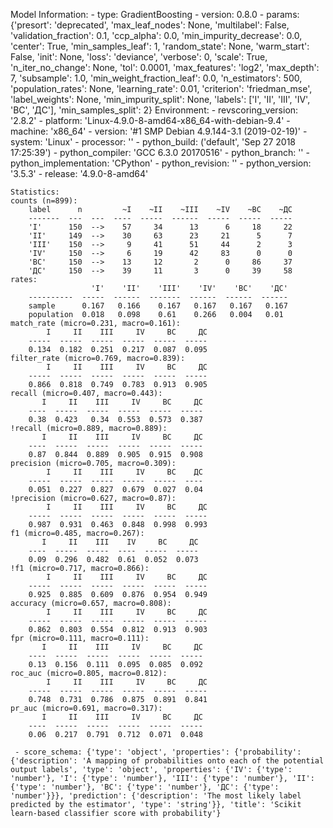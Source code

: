 Model Information:
	 - type: GradientBoosting
	 - version: 0.8.0
	 - params: {'presort': 'deprecated', 'max_leaf_nodes': None, 'multilabel': False, 'validation_fraction': 0.1, 'ccp_alpha': 0.0, 'min_impurity_decrease': 0.0, 'center': True, 'min_samples_leaf': 1, 'random_state': None, 'warm_start': False, 'init': None, 'loss': 'deviance', 'verbose': 0, 'scale': True, 'n_iter_no_change': None, 'tol': 0.0001, 'max_features': 'log2', 'max_depth': 7, 'subsample': 1.0, 'min_weight_fraction_leaf': 0.0, 'n_estimators': 500, 'population_rates': None, 'learning_rate': 0.01, 'criterion': 'friedman_mse', 'label_weights': None, 'min_impurity_split': None, 'labels': ['I', 'II', 'III', 'IV', 'ВС', 'ДС'], 'min_samples_split': 2}
	Environment:
	 - revscoring_version: '2.8.2'
	 - platform: 'Linux-4.9.0-8-amd64-x86_64-with-debian-9.4'
	 - machine: 'x86_64'
	 - version: '#1 SMP Debian 4.9.144-3.1 (2019-02-19)'
	 - system: 'Linux'
	 - processor: ''
	 - python_build: ('default', 'Sep 27 2018 17:25:39')
	 - python_compiler: 'GCC 6.3.0 20170516'
	 - python_branch: ''
	 - python_implementation: 'CPython'
	 - python_revision: ''
	 - python_version: '3.5.3'
	 - release: '4.9.0-8-amd64'
	
	Statistics:
	counts (n=899):
		label      n         ~I    ~II    ~III    ~IV    ~ВС    ~ДС
		-------  ---  ---  ----  -----  ------  -----  -----  -----
		'I'      150  -->    57     34      13      6     18     22
		'II'     149  -->    30     63      23     21      5      7
		'III'    150  -->     9     41      51     44      2      3
		'IV'     150  -->     6     19      42     83      0      0
		'ВС'     150  -->    13     12       2      0     86     37
		'ДС'     150  -->    39     11       3      0     39     58
	rates:
		              'I'    'II'    'III'    'IV'    'ВС'    'ДС'
		----------  -----  ------  -------  ------  ------  ------
		sample      0.167   0.166    0.167   0.167   0.167   0.167
		population  0.018   0.098    0.61    0.266   0.004   0.01
	match_rate (micro=0.231, macro=0.161):
		    I     II    III     IV     ВС     ДС
		-----  -----  -----  -----  -----  -----
		0.134  0.182  0.251  0.217  0.087  0.095
	filter_rate (micro=0.769, macro=0.839):
		    I     II    III     IV     ВС     ДС
		-----  -----  -----  -----  -----  -----
		0.866  0.818  0.749  0.783  0.913  0.905
	recall (micro=0.407, macro=0.443):
		   I     II    III     IV     ВС     ДС
		----  -----  -----  -----  -----  -----
		0.38  0.423   0.34  0.553  0.573  0.387
	!recall (micro=0.889, macro=0.889):
		   I     II    III     IV     ВС     ДС
		----  -----  -----  -----  -----  -----
		0.87  0.844  0.889  0.905  0.915  0.908
	precision (micro=0.705, macro=0.309):
		    I     II    III     IV     ВС    ДС
		-----  -----  -----  -----  -----  ----
		0.051  0.227  0.827  0.679  0.027  0.04
	!precision (micro=0.627, macro=0.87):
		    I     II    III     IV     ВС     ДС
		-----  -----  -----  -----  -----  -----
		0.987  0.931  0.463  0.848  0.998  0.993
	f1 (micro=0.485, macro=0.267):
		   I     II    III    IV     ВС     ДС
		----  -----  -----  ----  -----  -----
		0.09  0.296  0.482  0.61  0.052  0.073
	!f1 (micro=0.717, macro=0.866):
		    I     II    III     IV     ВС     ДС
		-----  -----  -----  -----  -----  -----
		0.925  0.885  0.609  0.876  0.954  0.949
	accuracy (micro=0.657, macro=0.808):
		    I     II    III     IV     ВС     ДС
		-----  -----  -----  -----  -----  -----
		0.862  0.803  0.554  0.812  0.913  0.903
	fpr (micro=0.111, macro=0.111):
		   I     II    III     IV     ВС     ДС
		----  -----  -----  -----  -----  -----
		0.13  0.156  0.111  0.095  0.085  0.092
	roc_auc (micro=0.805, macro=0.812):
		    I     II    III     IV     ВС     ДС
		-----  -----  -----  -----  -----  -----
		0.748  0.731  0.786  0.875  0.891  0.841
	pr_auc (micro=0.691, macro=0.317):
		   I     II    III     IV     ВС     ДС
		----  -----  -----  -----  -----  -----
		0.06  0.217  0.791  0.712  0.071  0.048
	
	 - score_schema: {'type': 'object', 'properties': {'probability': {'description': 'A mapping of probabilities onto each of the potential output labels', 'type': 'object', 'properties': {'IV': {'type': 'number'}, 'I': {'type': 'number'}, 'III': {'type': 'number'}, 'II': {'type': 'number'}, 'ВС': {'type': 'number'}, 'ДС': {'type': 'number'}}}, 'prediction': {'description': 'The most likely label predicted by the estimator', 'type': 'string'}}, 'title': 'Scikit learn-based classifier score with probability'}

